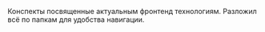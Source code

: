 Конспекты посвященные актуальным фронтенд технологиям.
Разложил всё по папкам для удобства навигации.
